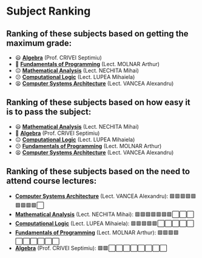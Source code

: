 # Subject Ranking

## Ranking of these subjects based on getting the maximum grade:

- 😃 [**Algebra**](Algebra/) (Prof. CRIVEI Septimiu)
- 🙂 [**Fundamentals of Programming**](Fundamentals%20of%20Programming/) (Lect. MOLNAR Arthur)
- 😐 [**Mathematical Analysis**](Mathematical%20Analysis/) (Lect. NECHITA Mihai)
- 😕 [**Computational Logic**](Computational%20Logic/) (Lect. LUPEA Mihaiela)
- 😫 [**Computer Systems Architecture**](Computer%20Systems%20Architecture/) (Lect. VANCEA Alexandru)

## Ranking of these subjects based on how easy it is to pass the subject:

- 😃 [**Mathematical Analysis**](Mathematical%20Analysis/) (Lect. NECHITA Mihai)
- 🙂 [**Algebra**](Algebra/) (Prof. CRIVEI Septimiu)
- 😐 [**Computational Logic**](Computational%20Logic/) (Lect. LUPEA Mihaiela)
- 😕 [**Fundamentals of Programming**](Fundamentals%20of%20Programming/) (Lect. MOLNAR Arthur)
- 😫 [**Computer Systems Architecture**](Computer%20Systems%20Architecture/) (Lect. VANCEA Alexandru)

## Ranking of these subjects based on the need to attend course lectures:

- [**Computer Systems Architecture**](Computer%20Systems%20Architecture/) (Lect. VANCEA Alexandru): 🟩🟩🟩🟩🟩🟩🟩🟩🟩⬜
- [**Mathematical Analysis**](Mathematical%20Analysis/) (Lect. NECHITA Mihai): 🟩🟩🟩🟩🟩🟩🟩⬜⬜⬜
- [**Computational Logic**](Computational%20Logic/) (Lect. LUPEA Mihaiela): 🟩🟩🟩🟩🟩⬜⬜⬜⬜⬜
- [**Fundamentals of Programming**](Fundamentals%20of%20Programming/) (Lect. MOLNAR Arthur): 🟩🟩🟩🟩⬜⬜⬜⬜⬜⬜
- [**Algebra**](Algebra/) (Prof. CRIVEI Septimiu): 🟩🟩⬜⬜⬜⬜⬜⬜⬜⬜
